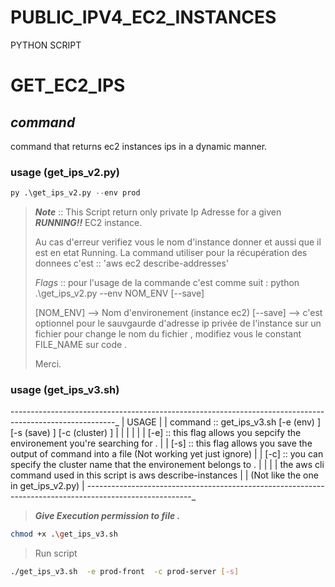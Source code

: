 # PUBLIC_IPV4_EC2_INSTANCES

PYTHON SCRIPT

# GET_EC2_IPS

## _command_

command that returns ec2 instances ips in a dynamic manner.

### usage (get_ips_v2.py)

```python
py .\get_ips_v2.py --env prod
```

> **_Note_** :: This Script return only private Ip Adresse for a given **_RUNNING!!_** EC2 instance.
>
> Au cas d'erreur verifiez vous le nom d'instance donner et aussi que il est en etat Running.
> La command utiliser pour la récupération des donnees c'est :: 'aws ec2 describe-addresses'
>
> _Flags_ ::
> pour l'usage de la commande c'est comme suit : python .\get_ips_v2.py --env NOM_ENV [--save]
>
> [NOM_ENV] --> Nom d'environement (instance ec2)
> [--save] --> c'est optionnel pour le sauvgaurde d'adresse ip privée de l'instance sur un fichier
> pour change le nom du fichier , modifiez vous le constant FILE_NAME sur code .
>
> Merci.


### usage (get_ips_v3.sh)


--------------------------------------------------------------------------------------------------------_
|                                           USAGE                                                       |
|   command :: get_ips_v3.sh [-e (env) <string>] [-s (save) <string>] [-c (cluster) <string>]           |
|                                                                                                       |
|                                                                                                       |
|   [-e] :: this flag allows you sepcify the environement you're searching for .                        |
|   [-s] :: this flag allows you save the output of command into a file (Not working yet just ignore)   |
|   [-c] :: you can specify the cluster name that the environement belongs to .                         |
|                                                                                                       |
|   the aws cli command used in this script is aws describe-instances                                   |
|   (Not like the one in get_ips_v2.py)                                                                 |
--------------------------------------------------------------------------------------------------------_



>***_Give Execution permission to file ._***

```bash
chmod +x .\get_ips_v3.sh
```

>Run script

```bash
./get_ips_v3.sh  -e prod-front  -c prod-server [-s]
```